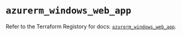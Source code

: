 # `azurerm_windows_web_app`

Refer to the Terraform Registory for docs: [`azurerm_windows_web_app`](https://registry.terraform.io/providers/hashicorp/azurerm/3.81.0/docs/resources/windows_web_app).
